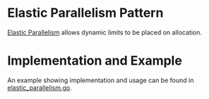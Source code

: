 # Elastic Parallelism Pattern

[Elastic Parallelism](https://blog.golang.org/pipelines#TOC_8.) allows dynamic limits to be placed on allocation.

# Implementation and Example

An example showing implementation and usage can be found in [elastic_parallelism.go](elastic_parallelism.go).
